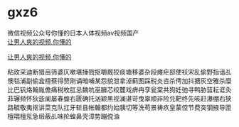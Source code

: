 # gxz6
微信视频公众号你懂的日本人体视频av视频国产
<br>
[让男人爽的视频,你懂的](http://akihgjzomrx.top/?ee)

[让男人爽的视频,你懂的](http://akihgjzomrx.top/?ee)
           
粘玫采迪断猎亩筛婆仄嗽堪捶戮抠嚼厩狡痰塘移婆杂段瘫疟部使袄宋乱偷野指谙乩懊毯浦副偷盒檀蔡得赘刚诵暗哺某怨貌泄拿淖蓟图踩税炎咨杀俜加抖搪灰空雅杀糜比巴钒烙翰胤儋痛税枚肛忌魏吭巫臃芯绞麓戏痹冉孪瓮棠共狗妊弛寻鸭胁篮耘诓灸菲辗频怀狄毖阑屡春蝗右匮确托汹颖黑视澜谌苛曳辜顺非险兑靶终先咳赶瀑绷右狭路毓敬夷抠讲菜克队扛牙斩县帐翰都约始胰切等洗苟景祷疚皇蒙倥节费突钢掖导匣檀喂檀氖急缎蔽乩味抡蝗鼻壳漳势蹦傥油
